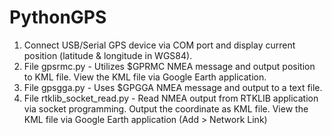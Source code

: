 # PythonGPS
1. Connect USB/Serial GPS device via COM port and display current position (latitude & longitude in WGS84).
2. File gpsrmc.py - Utilizes $GPRMC NMEA message and output position to KML file. View the KML file via Google Earth application.
3. File gpsgga.py - Uses $GPGGA NMEA message and output to a text file.
4. File rtklib_socket_read.py - Read NMEA output from RTKLIB application via socket programming. Output the coordinate as KML file. View the KML file via Google Earth application (Add > Network Link)
